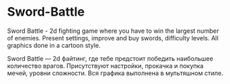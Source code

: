 # Sword-Battle

Sword Battle - 2d fighting game where you have to win the largest number of enemies. Present settings, improve and buy swords, difficulty levels. All graphics done in a cartoon style.

Sword Battle — 2d файтинг, где тебе предстоит победить наибольшее количество врагов. Присутствуют настройки, прокачка и покупка мечей, уровни сложности. Вся графика выполнена в мультяшном стиле.
